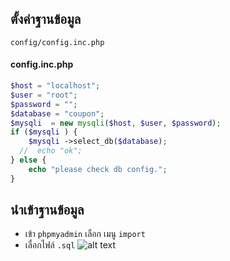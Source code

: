 ## ตั้งค่าฐานข้อมูล
   
`config/config.inc.php`
#### config.inc.php
```php
$host = "localhost";
$user = "root";
$password = "";
$database = "coupon";
$mysqli  = new mysqli($host, $user, $password);
if ($mysqli ) {
    $mysqli ->select_db($database);
  //  echo "ok";
} else {
    echo "please check db config.";
}
```

## นำเข้าฐานข้อมูล
- เข้า `phpmyadmin` เลือก เมนู `import`
- เลื่อกไฟล์ `.sql`
  ![alt text](https://www.picz.in.th/images/2018/08/15/BrR1Y1.png "การ import")


